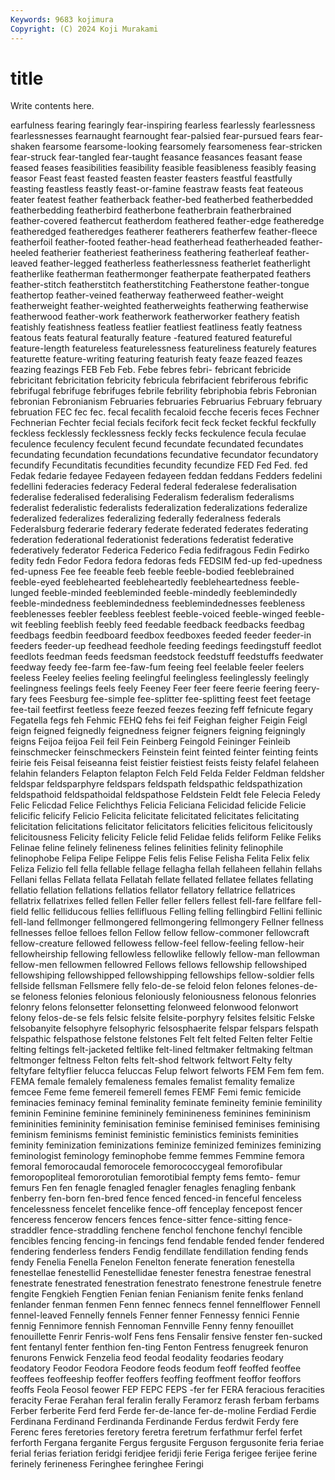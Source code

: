 ```yaml
---
Keywords: 9683 kojimura
Copyright: (C) 2024 Koji Murakami
---
```


# title

Write contents here.



earfulness fearing fearingly fear-inspiring fearless
fearlessly fearlessness fearlessnesses fearnaught fearnought fear-palsied fear-pursued fears fear-shaken fearsome
fearsome-looking fearsomely fearsomeness fear-stricken fear-struck fear-tangled fear-taught feasance feasances feasant
fease feased feases feasibilities feasibility feasible feasibleness feasibly feasing feasor
Feast feast feasted feasten feaster feasters feastful feastfully feasting feastless
feastly feast-or-famine feastraw feasts feat feateous feater featest feather featherback
feather-bed featherbed featherbedded featherbedding featherbird featherbone featherbrain featherbrained feather-covered feathercut
featherdom feathered feather-edge featheredge featheredged featheredges featherer featherers featherfew feather-fleece
featherfoil feather-footed feather-head featherhead featherheaded feather-heeled featherier featheriest featheriness feathering
featherleaf feather-leaved feather-legged featherless featherlessness featherlet featherlight featherlike featherman feathermonger
featherpate featherpated feathers feather-stitch featherstitch featherstitching Featherstone feather-tongue feathertop feather-veined
featherway featherweed feather-weight featherweight feather-weighted featherweights featherwing featherwise featherwood feather-work
featherwork featherworker feathery featish featishly featishness featless featlier featliest featliness
featly featness featous feats featural featurally feature -featured featured featureful
feature-length featureless featurelessness featureliness featurely features featurette feature-writing featuring featurish
featy feaze feazed feazes feazing feazings FEB Feb Feb. Febe
febres febri- febricant febricide febricitant febricitation febricity febricula febrifacient febriferous
febrific febrifugal febrifuge febrifuges febrile febrility febriphobia febris Febronian febronian
Febronianism Februaries februaries Februarius February february februation FEC fec fec.
fecal fecalith fecaloid fecche feceris feces Fechner Fechnerian Fechter fecial
fecials fecifork fecit feck fecket feckful feckfully feckless fecklessly fecklessness
feckly fecks feckulence fecula feculae feculence feculency feculent fecund fecundate
fecundated fecundates fecundating fecundation fecundations fecundative fecundator fecundatory fecundify Fecunditatis
fecundities fecundity fecundize FED Fed Fed. fed Fedak fedarie fedayee
Fedayeen fedayeen feddan feddans Fedders fedelini fedellini federacies federacy Federal
federal federalese federalisation federalise federalised federalising Federalism federalism federalisms federalist
federalistic federalists federalization federalizations federalize federalized federalizes federalizing federally federalness
federals Federalsburg federarie federary federate federated federates federating federation federational
federationist federations federatist federative federatively federator Federica Federico Fedia fedifragous
Fedin Fedirko fedity fedn Fedor Fedora fedora fedoras feds FEDSIM
fed-up fed-upedness fed-upness Fee fee feeable feeb feeble feeble-bodied feeblebrained
feeble-eyed feeblehearted feebleheartedly feebleheartedness feeble-lunged feeble-minded feebleminded feeble-mindedly feeblemindedly feeble-mindedness
feeblemindedness feeblemindednesses feebleness feeblenesses feebler feebless feeblest feeble-voiced feeble-winged feeble-wit
feebling feeblish feebly feed feedable feedback feedbacks feedbag feedbags feedbin
feedboard feedbox feedboxes feeded feeder feeder-in feeders feeder-up feedhead feedhole
feeding feedings feedingstuff feedlot feedlots feedman feeds feedsman feedstock feedstuff
feedstuffs feedwater feedway feedy fee-farm fee-faw-fum feeing feel feelable feeler
feelers feeless Feeley feelies feeling feelingful feelingless feelinglessly feelingly feelingness
feelings feels feely Feeney Feer feer feere feerie feering feery-fary
fees Feesburg fee-simple fee-splitter fee-splitting feest feet feetage fee-tail feetfirst
feetless feeze feezed feezes feezing feff fefnicute fegary Fegatella fegs
feh Fehmic FEHQ fehs fei feif Feighan feigher Feigin Feigl
feign feigned feignedly feignedness feigner feigners feigning feigningly feigns Feijoa
feijoa Feil feil Fein Feinberg Feingold Feininger Feinleib feinschmecker feinschmeckers
Feinstein feint feinted feinter feinting feints feirie feis Feisal feiseanna
feist feistier feistiest feists feisty felafel felaheen felahin felanders Felapton
felapton Felch Feld Felda Felder Feldman feldsher feldspar feldsparphyre feldspars
feldspath feldspathic feldspathization feldspathoid feldspathoidal feldspathose Feldstein Feldt fele Felecia
Feledy Felic Felicdad Felice Felichthys Felicia Feliciana Felicidad felicide Felicie
felicific felicify Felicio Felicita felicitate felicitated felicitates felicitating felicitation felicitations
felicitator felicitators felicities felicitous felicitously felicitousness Felicity felicity Felicle felid
Felidae felids feliform Felike Feliks Felinae feline felinely felineness felines
felinities felinity felinophile felinophobe Felipa Felipe Felippe Felis felis Felise
Felisha Felita Felix felix Feliza Felizio fell fella fellable fellage
fellagha fellah fellaheen fellahin fellahs Fellani fellas Fellata fellata Fellatah
fellate fellated fellatee fellates fellating fellatio fellation fellations fellatios fellator
fellatory fellatrice fellatrices fellatrix fellatrixes felled fellen Feller feller fellers
fellest fell-fare fellfare fell-field fellic felliducous fellies fellifluous Felling felling
fellingbird Fellini fellinic fell-land fellmonger fellmongered fellmongering fellmongery Fellner fellness
fellnesses felloe felloes fellon Fellow fellow fellow-commoner fellowcraft fellow-creature fellowed
fellowess fellow-feel fellow-feeling fellow-heir fellowheirship fellowing fellowless fellowlike fellowly fellow-man
fellowman fellow-men fellowmen fellowred Fellows fellows fellowship fellowshiped fellowshiping fellowshipped
fellowshipping fellowships fellow-soldier fells fellside fellsman Fellsmere felly felo-de-se feloid
felon felones felones-de-se feloness felonies felonious feloniously feloniousness felonous felonries
felonry felons felonsetter felonsetting felonweed felonwood felonwort felony felos-de-se fels
felsic felsite felsite-porphyry felsites felsitic Felske felsobanyite felsophyre felsophyric felsosphaerite
felspar felspars felspath felspathic felspathose felstone felstones Felt felt felted
Felten felter Feltie felting feltings felt-jacketed feltlike felt-lined feltmaker feltmaking
feltman feltmonger feltness Felton felts felt-shod feltwork feltwort Felty felty
feltyfare feltyflier felucca feluccas Felup felwort felworts FEM Fem fem
fem. FEMA female femalely femaleness females femalist femality femalize femcee
Feme feme femereil femerell femes FEMF Femi femic femicide feminacies
feminacy feminal feminality feminate femineity feminie feminility feminin Feminine feminine
femininely feminineness feminines femininism femininities femininity feminisation feminise feminised feminises
feminising feminism feminisms feminist feministic feministics feminists feminities feminity feminization
feminizations feminize feminized feminizes feminizing feminologist feminology feminophobe femme femmes
Femmine femora femoral femorocaudal femorocele femorococcygeal femorofibular femoropopliteal femororotulian femorotibial
fempty fems femto- femur femurs Fen fen fenagle fenagled fenagler
fenagles fenagling fenbank fenberry fen-born fen-bred fence fenced fenced-in fenceful
fenceless fencelessness fencelet fencelike fence-off fenceplay fencepost fencer fenceress fencerow
fencers fences fence-sitter fence-sitting fence-straddler fence-straddling fenchene fenchol fenchone fenchyl
fencible fencibles fencing fencing-in fencings fend fendable fended fender fendered
fendering fenderless fenders Fendig fendillate fendillation fending fends fendy Fenelia
Fenella Fenelon Fenelton fenerate feneration fenestella fenestellae fenestellid Fenestellidae fenester
fenestra fenestrae fenestral fenestrate fenestrated fenestration fenestrato fenestrone fenestrule fenetre
fengite Fengkieh Fengtien Fenian fenian Fenianism fenite fenks fenland fenlander
fenman fenmen Fenn fennec fennecs fennel fennelflower Fennell fennel-leaved Fennelly
fennels Fenner fenner Fennessy fennici Fennie fennig Fennimore fennish Fennoman
Fennville Fenny fenny fenouillet fenouillette Fenrir Fenris-wolf Fens fens Fensalir
fensive fenster fen-sucked fent fentanyl fenter fenthion fen-ting Fenton Fentress
fenugreek fenuron fenurons Fenwick Fenzelia feod feodal feodality feodaries feodary
feodatory Feodor Feodora Feodore feods feodum feoff feoffed feoffee feoffees
feoffeeship feoffer feoffers feoffing feoffment feoffor feoffors feoffs Feola Feosol
feower FEP FEPC FEPS -fer fer FERA feracious feracities feracity
Ferae Ferahan feral feralin ferally Feramorz ferash ferbam ferbams Ferber
ferberite Ferd ferd Ferde fer-de-lance fer-de-moline Ferdiad Ferdie Ferdinana Ferdinand
Ferdinanda Ferdinande Ferdus ferdwit Ferdy fere Ferenc feres feretories feretory
feretra feretrum ferfathmur ferfel ferfet ferforth Fergana ferganite Fergus fergusite
Ferguson fergusonite feria feriae ferial ferias feriation feridgi feridjee feridji
ferie Feriga ferigee ferijee ferine ferinely ferineness Feringhee feringhee Feringi
